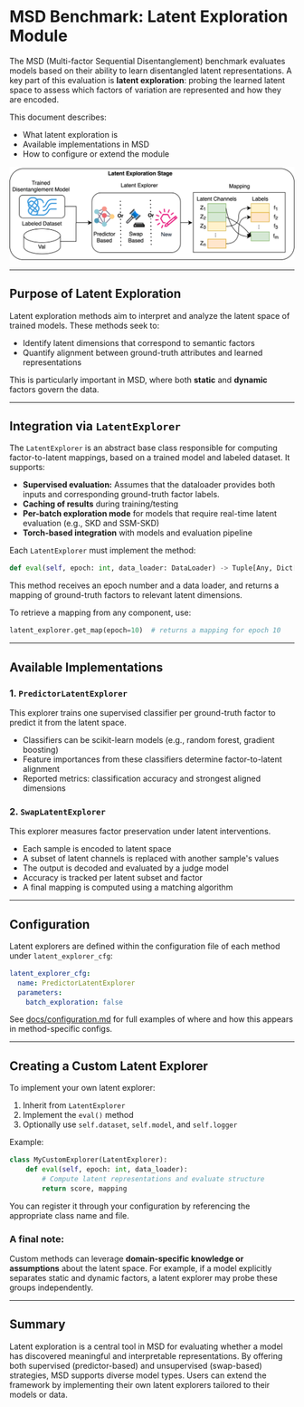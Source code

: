 # MSD Benchmark: Latent Exploration Module

The MSD (Multi-factor Sequential Disentanglement) benchmark evaluates models based on their ability to learn disentangled latent representations. A key part of this evaluation is **latent exploration**: probing the learned latent space to assess which factors of variation are represented and how they are encoded.

This document describes:

- What latent exploration is
- Available implementations in MSD
- How to configure or extend the module

![Latent Exploration](../figures/latent_explorer.png)

---

## Purpose of Latent Exploration

Latent exploration methods aim to interpret and analyze the latent space of trained models. These methods seek to:

- Identify latent dimensions that correspond to semantic factors
- Quantify alignment between ground-truth attributes and learned representations

This is particularly important in MSD, where both **static** and **dynamic** factors govern the data.

---

## Integration via `LatentExplorer`

The `LatentExplorer` is an abstract base class responsible for computing factor-to-latent mappings, based on a trained model and labeled dataset. It supports:

- **Supervised evaluation:** Assumes that the dataloader provides both inputs and corresponding ground-truth factor labels.
- **Caching of results** during training/testing
- **Per-batch exploration mode** for models that require real-time latent evaluation (e.g., SKD and SSM-SKD)
- **Torch-based integration** with models and evaluation pipeline

Each `LatentExplorer` must implement the method:

```python
def eval(self, epoch: int, data_loader: DataLoader) -> Tuple[Any, Dict[str, List[int]]]:
```

This method receives an epoch number and a data loader, and returns a mapping of ground-truth factors to relevant latent dimensions.

To retrieve a mapping from any component, use:

```python
latent_explorer.get_map(epoch=10)  # returns a mapping for epoch 10
```

---

## Available Implementations

### 1. `PredictorLatentExplorer`

This explorer trains one supervised classifier per ground-truth factor to predict it from the latent space.

- Classifiers can be scikit-learn models (e.g., random forest, gradient boosting)
- Feature importances from these classifiers determine factor-to-latent alignment
- Reported metrics: classification accuracy and strongest aligned dimensions

### 2. `SwapLatentExplorer`

This explorer measures factor preservation under latent interventions.

- Each sample is encoded to latent space
- A subset of latent channels is replaced with another sample's values
- The output is decoded and evaluated by a judge model
- Accuracy is tracked per latent subset and factor
- A final mapping is computed using a matching algorithm

---

## Configuration

Latent explorers are defined within the configuration file of each method under `latent_explorer_cfg`:

```yaml
latent_explorer_cfg:
  name: PredictorLatentExplorer
  parameters:
    batch_exploration: false
```

See [docs/configuration.md](configuration.md) for full examples of where and how this appears in method-specific configs.

---

## Creating a Custom Latent Explorer

To implement your own latent explorer:

1. Inherit from `LatentExplorer`
2. Implement the `eval()` method
3. Optionally use `self.dataset`, `self.model`, and `self.logger`

Example:

```python
class MyCustomExplorer(LatentExplorer):
    def eval(self, epoch: int, data_loader):
        # Compute latent representations and evaluate structure
        return score, mapping
```

You can register it through your configuration by referencing the appropriate class name and file.

### A final note:

Custom methods can leverage **domain-specific knowledge or assumptions** about the latent space. For example, if a model explicitly separates static and dynamic factors, a latent explorer may probe these groups independently.

---

## Summary

Latent exploration is a central tool in MSD for evaluating whether a model has discovered meaningful and interpretable representations. By offering both supervised (predictor-based) and unsupervised (swap-based) strategies, MSD supports diverse model types. Users can extend the framework by implementing their own latent explorers tailored to their models or data.
